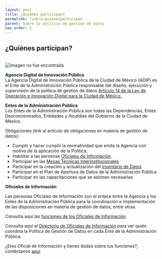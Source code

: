 ```yaml
---
layout: post
title: ¿Quiénes participan?
permalink: /sobre/quienesparticipan
parent: Sobre la politica de gestión de datos
nav_order: 2
---
```

<h2><b>¿Quiénes participan? </b></h2>
<br>

<img src="https://gobcdmx.github.io/politicadedatos/assets/img/actores.png" alt="Imagen no fue encontrada">



<b>Agencia Digital de Innovación Pública </b>
<br>
La Agencia Digital de Innovación Pública de la Ciudad de México (ADIP) es el Ente de la Administración Pública responsable del diseño, ejecución y supervisión de la política de gestión de datos <a target="_blank" href="https://gobcdmx.github.io/politicadedatos/loid/#adip-at">Artículo 14 de la Ley de Operación e Innovación Digital para la Ciudad de México </a>.

<b>Entes de la Administración Pública</b>
<br>
Los Entes de la Administración Pública son todas las Dependencias, Entes Desconcentrados, Entidades y Alcaldías del Gobierno de la Ciudad de México.

Obligaciones (link al artículo de obligaciones en materia de gestión de datos):


- Cumplir y hacer cumplir la normatividad que emita la Agencia con motivo de la aplicación de la Política;
- Habilitar a las personas  <a target="_blank" href="https://gobcdmx.github.io/politicadedatos/loid/#oficial-info">Oficiales de Información</a>.
- Participar en las <a href="https://gobcdmx.github.io/politicadedatos/mesa_tec/"> Mesas Técnicas Interinstitucionales </a>
- Participar en la creación y actualización del <a href="https://gobcdmx.github.io/politicadedatos/datalogo">Inventario de Datos</a>
- Participar en el Plan de Apertura de Datos de la Administración Pública
- Participar en las capacitaciones que se estimen necesarias

<b>Oficiales de Información</b> <br>

Las personas Oficiales de Información son el enlace entre la Agencia y los Entes de la Administración Pública para la coordinación e implementación de las disposiciones en materia de gestión de datos, entre otras.

Consulta aquí las <a target="_blank" href="https://gobcdmx.github.io/politicadedatos/loid/#oficial-info">funciones de los Oficiales de Información</a>.   

Consulta aquí el <a href="https://gobcdmx.github.io/politicadedatos/directorio/">Directorio de Oficiales de Información</a> para ver quién coordina la Política de Gestión de Datos en cada Ente de la Administración Pública.


¿Eres Oficial de Información y tienes dudas sobre tus funciones?, contáctanos <a href="https://gobcdmx.github.io/politicadedatos/contact/">aquí</a>

